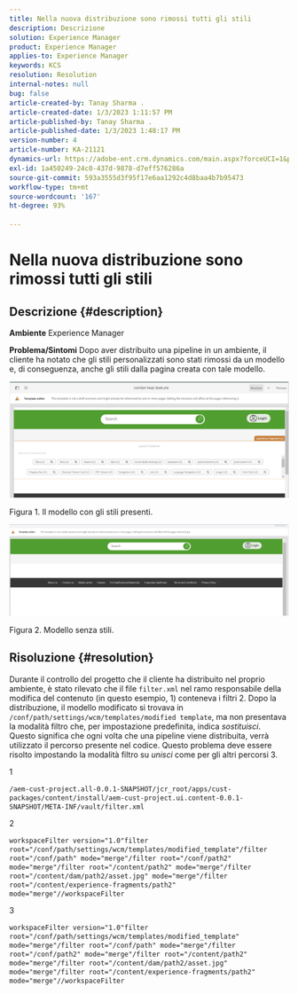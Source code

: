 ```yaml
---
title: Nella nuova distribuzione sono rimossi tutti gli stili
description: Descrizione
solution: Experience Manager
product: Experience Manager
applies-to: Experience Manager
keywords: KCS
resolution: Resolution
internal-notes: null
bug: false
article-created-by: Tanay Sharma .
article-created-date: 1/3/2023 1:11:57 PM
article-published-by: Tanay Sharma .
article-published-date: 1/3/2023 1:48:17 PM
version-number: 4
article-number: KA-21121
dynamics-url: https://adobe-ent.crm.dynamics.com/main.aspx?forceUCI=1&pagetype=entityrecord&etn=knowledgearticle&id=e75d5a2c-688b-ed11-81ac-6045bd006a22
exl-id: 1a450249-24c0-437d-9878-d7eff576286a
source-git-commit: 593a3555d3f95f17e6aa1292c4d8baa4b7b95473
workflow-type: tm+mt
source-wordcount: '167'
ht-degree: 93%

---
```


# Nella nuova distribuzione sono rimossi tutti gli stili

## Descrizione {#description}

<b>Ambiente</b>
Experience Manager


<b>Problema/Sintomi</b>
Dopo aver distribuito una pipeline in un ambiente, il cliente ha notato che gli stili personalizzati sono stati rimossi da un modello e, di conseguenza, anche gli stili dalla pagina creata con tale modello.



![](assets/___ec5d5a2c-688b-ed11-81ac-6045bd006a22___.png)

Figura 1. Il modello con gli stili presenti.



![](assets/___f05d5a2c-688b-ed11-81ac-6045bd006a22___.png)

Figura 2. Modello senza stili.


## Risoluzione {#resolution}


Durante il controllo del progetto che il cliente ha distribuito nel proprio ambiente, è stato rilevato che il file `filter.xml` nel ramo responsabile della modifica del contenuto (in questo esempio, 1) conteneva i filtri 2.
Dopo la distribuzione, il modello modificato si trovava in `/conf/path/settings/wcm/templates/modified template`, ma non presentava la modalità filtro che, per impostazione predefinita, indica *sostituisci*.
Questo significa che ogni volta che una pipeline viene distribuita, verrà utilizzato il percorso presente nel codice.
Questo problema deve essere risolto impostando la modalità filtro su *unisci* come per gli altri percorsi 3.

1


```
/aem-cust-project.all-0.0.1-SNAPSHOT/jcr_root/apps/cust-packages/content/install/aem-cust-project.ui.content-0.0.1-SNAPSHOT/META-INF/vault/filter.xml
```



2

```
workspaceFilter version="1.0"filter root="/conf/path/settings/wcm/templates/modified_template"/filter root="/conf/path" mode="merge"/filter root="/conf/path2" mode="merge"/filter root="/content/path2" mode="merge"/filter root="/content/dam/path2/asset.jpg" mode="merge"/filter root="/content/experience-fragments/path2" mode="merge"//workspaceFilter
```




3


```
workspaceFilter version="1.0"filter root="/conf/path/settings/wcm/templates/modified_template" mode="merge"/filter root="/conf/path" mode="merge"/filter root="/conf/path2" mode="merge"/filter root="/content/path2" mode="merge"/filter root="/content/dam/path2/asset.jpg" mode="merge"/filter root="/content/experience-fragments/path2" mode="merge"//workspaceFilter
```
